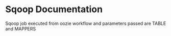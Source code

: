 # Sqoop Documentation
Sqoop job executed from oozie workflow and parameters passed are TABLE and MAPPERS
